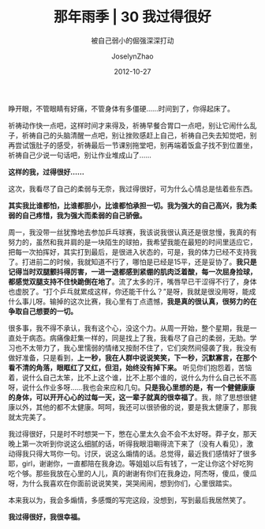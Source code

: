 ﻿---
layout:     post
title:      那年雨季 | 30 我过得很好
subtitle:   被自己弱小的倔强深深打动
music:      <iframe frameborder="no" border="0" marginwidth="0" marginheight="0" width=330 height=86 src="https://y.qq.com/n/yqq/song/1023644_num.html?ADTAG=h5_playsong&no_redirect=1&auto=1&height=66"></iframe>
date:       2012-10-27
author:     JoselynZhao
header-img: img/post-bg-swift2.jpg
catalog: true
tags:
    - 那年雨季
---

睁开眼，不管眼睛有好痛，不管身体有多僵硬……时间到了，你得起床了。

祈祷动作快一点吧，这样时间才来得及，祈祷早餐合胃口一点吧，别让它闹什么乱子，祈祷自己的头脑清醒一点吧，别让挫败感赶上自己，祈祷自己失去知觉吧，别再尝试饿肚子的感受，祈祷最后一节课别拖堂吧，别再端着饭盒子找不到位置坐，祈祷自己少说一句话吧，别让作业堆成山了……

**这样的我，过得很好……**

这次，我看尽了自己的柔弱与无奈，我过得很好，可为什么心情总是怯着些东西。

**其实我比谁都怕，比谁都胆小，比谁都怕承担一切。我为强大的自己高兴，我为柔弱的自己疼惜，我为强大而柔弱的自己骄傲。**

周一，我没带一丝犹豫地去参加乒乓球赛，我该说我很认真还是很怠慢，我真的有努力的，虽然和我并肩的是一块陌生的球拍，我希望我能在最短的时间里适应它，把每一次拍挥好，其实打到最后，是很进入状态的，可是，我的体力已经不支持我了。打进前二的时候，我就知道不行了，哪怕是已经是15平，还是妥协了。**我只是记得当时双腿颤抖得厉害，一进一退都感到紧绷的肌肉泛着酸，每一次屈身捡球，都感觉双腿支持不住快跪倒在地了**。流了太多的汗，嘴唇早已干涩得不行了，身体也虚脱了。“打个乒乓就累成这样，你还能干什么？”是呀，我就是很没用呀，能成什么事儿呀。输掉的这次比赛，我心里有丁点遗憾，**我是真的很认真，很努力的在争取自己想要的一切。**

很多事，我不得不承认，我有这个心，没这个力。从周一开始，整个星期，我是一直处于病态。病痛像赶集一样的，同是找上了我，我看尽了自己的柔弱，无助。学习也不太带力了，我心里懦弱的情绪又按耐不住了，它们突然间侵袭了我，我没有做好准备，只是看到，**上一秒，我在人群中说说笑笑，下一秒，沉默寡言，在那个看不清的角落，眼眶红了又红，但泪，始终没有掉下来。** 听见你们抱怨着，苦恼着，说什么自己太笨，比不上这个谁，比不上那个谁的，说什么为什么自己长不高呀，说什么作业多呀……我也会来应和几句。**只是我心里想的是，有一个健健康康的身体，可以开开心心的过每一天，这一辈子就真的很幸福了**。我，除了思想很健康以外，其他的都不太健康。呵呵，我还可以很骄傲的说，要是我太健康了，那我就太完美了。

我过得很好，只是时不时想哭一下，憋在心里太久会不会不太好呀。莽子女，那天晚上第一次听到你说这么细腻的话，听得我眼泪唰得流下来了（没有人看见），激动得我只得大骂你一句。讨厌，说这么煽情的话。总觉得，最近我们感情好了很多耶，girl，谢谢你，一直都陪在我身边。等姐姐以后有钱了，一定让你这个好吃狗吃个够。那些我放在心里的人儿，真的谢谢有你们在我身边，阿杰呀，傻瓜，傻瓜呀，为什么我喜欢在你面前说说笑笑，哭哭闹闹，想到你们，心里很踏实。

本来我以为，我会多煽情，多感慨的写完这段，没想到，写到最后我居然笑了。

**我过得很好，我很幸福。**

